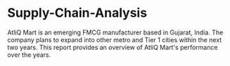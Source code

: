 # Supply-Chain-Analysis
AtliQ Mart is an emerging FMCG manufacturer based in Gujarat, India. The company plans to expand into other metro and Tier 1 cities within the next two years. This report provides an overview of AtliQ Mart's performance over the years.

